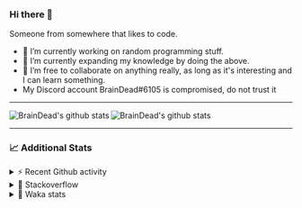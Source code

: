 ### Hi there 👋

Someone from somewhere that likes to code.

- 🔭 I’m currently working on random programming stuff.
- 🌱 I’m currently expanding my knowledge by doing the above.
- 👯 I’m free to collaborate on anything really, as long as it's interesting and I can learn something.
- My Discord account BrainDead#6105 is compromised, do not trust it
<hr>


<img alt="BrainDead's github stats" align="left" src="https://github-readme-stats.vercel.app/api?username=albertopoljak&count_private=true&show_icons=true&theme=radical&hide_border=true"/>
<img alt="BrainDead's github stats" align="left" src="https://github-readme-stats.vercel.app/api/top-langs/?username=albertopoljak&layout=compact&theme=radical&hide_border=true&card_width=250"/>
<br clear="left"/>

<hr>

### 📈 Additional Stats

<details>
  <summary>⚡ Recent Github activity</summary>
  <br/>

  <!--START_SECTION:activity-->
1. ❗️ Closed issue [#2](https://github.com/albertopoljak/CEtrainer-decrypter/issues/2) in [albertopoljak/CEtrainer-decrypter](https://github.com/albertopoljak/CEtrainer-decrypter)
2. 🎉 Merged PR [#8](https://github.com/albertopoljak/orindance.party/pull/8) in [albertopoljak/orindance.party](https://github.com/albertopoljak/orindance.party)
3. 🗣 Commented on [#7](https://github.com/albertopoljak/orindance.party/issues/7) in [albertopoljak/orindance.party](https://github.com/albertopoljak/orindance.party)
4. 🎉 Merged PR [#6](https://github.com/albertopoljak/orindance.party/pull/6) in [albertopoljak/orindance.party](https://github.com/albertopoljak/orindance.party)
5. 🗣 Commented on [#6](https://github.com/albertopoljak/orindance.party/issues/6) in [albertopoljak/orindance.party](https://github.com/albertopoljak/orindance.party)
  <!--END_SECTION:activity-->
</details>

<details>
  <summary>👀 Stackoverflow</summary>

  [![Omid Nikrah StackOverflow](https://github-readme-stackoverflow.vercel.app/?userID=11311072&theme=dark)](https://stackoverflow.com/users/11311072/braindead)

</details>

<details>
  <summary>🤖 Waka stats</summary>
  <br/>

  <!--START_SECTION:waka-->
![Profile Views](http://img.shields.io/badge/Profile%20Views-20-blue)

![Lines of code](https://img.shields.io/badge/From%20Hello%20World%20I%27ve%20Written-257650%20lines%20of%20code-blue)

**🐱 My Github Data** 

> 🏆 629 Contributions in the Year 2021
 > 
> 📦 148.7 kB Used in Github's Storage 
 > 
> 💼 Opted to Hire
 > 
> 📜 33 Public Repositories 
 > 
> 🔑 8 Private Repositories  
 > 
**I'm an Early 🐤** 

```text
🌞 Morning    132 commits    ████░░░░░░░░░░░░░░░░░░░░░   19.47% 
🌆 Daytime    258 commits    █████████░░░░░░░░░░░░░░░░   38.05% 
🌃 Evening    195 commits    ███████░░░░░░░░░░░░░░░░░░   28.76% 
🌙 Night      93 commits     ███░░░░░░░░░░░░░░░░░░░░░░   13.72%

```
📅 **I'm Most Productive on Tuesday** 

```text
Monday       103 commits    ███░░░░░░░░░░░░░░░░░░░░░░   15.19% 
Tuesday      129 commits    ████░░░░░░░░░░░░░░░░░░░░░   19.03% 
Wednesday    121 commits    ████░░░░░░░░░░░░░░░░░░░░░   17.85% 
Thursday     121 commits    ████░░░░░░░░░░░░░░░░░░░░░   17.85% 
Friday       69 commits     ██░░░░░░░░░░░░░░░░░░░░░░░   10.18% 
Saturday     59 commits     ██░░░░░░░░░░░░░░░░░░░░░░░   8.7% 
Sunday       76 commits     ██░░░░░░░░░░░░░░░░░░░░░░░   11.21%

```


📊 **This Week I Spent My Time On** 

```text
💬 Programming Languages: 
Python                   14 hrs 34 mins      █████████████████░░░░░░░░   71.47% 
XML                      5 hrs 13 mins       ██████░░░░░░░░░░░░░░░░░░░   25.58% 
Other                    18 mins             ░░░░░░░░░░░░░░░░░░░░░░░░░   1.47% 
Gettext Catalog          10 mins             ░░░░░░░░░░░░░░░░░░░░░░░░░   0.84% 
CSV                      7 mins              ░░░░░░░░░░░░░░░░░░░░░░░░░   0.64%

🐱‍💻 Projects: 
odoo_14_fresh            20 hrs 7 mins       ████████████████████████░   98.62% 
fu                       15 mins             ░░░░░░░░░░░░░░░░░░░░░░░░░   1.24% 
glovia_custom_addons     0 secs              ░░░░░░░░░░░░░░░░░░░░░░░░░   0.07% 
Unknown Project          0 secs              ░░░░░░░░░░░░░░░░░░░░░░░░░   0.07% 
odoo14_custom_addons     0 secs              ░░░░░░░░░░░░░░░░░░░░░░░░░   0.0%

💻 Operating System: 
Linux                    20 hrs 8 mins       ████████████████████████░   98.76% 
Windows                  15 mins             ░░░░░░░░░░░░░░░░░░░░░░░░░   1.24%

```

**I Mostly Code in Python** 

```text
Python                   29 repos            ████████████████████░░░░░   80.56% 
Java                     4 repos             ██░░░░░░░░░░░░░░░░░░░░░░░   11.11% 
TypeScript               1 repo              ░░░░░░░░░░░░░░░░░░░░░░░░░   2.78% 
JavaScript               1 repo              ░░░░░░░░░░░░░░░░░░░░░░░░░   2.78% 
HTML                     1 repo              ░░░░░░░░░░░░░░░░░░░░░░░░░   2.78%

```



 Last Updated on 25/10/2021
<!--END_SECTION:waka-->
</details>
